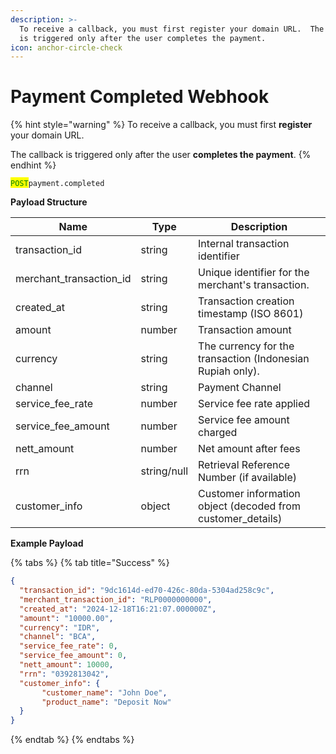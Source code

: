 ```yaml
---
description: >-
  To receive a callback, you must first register your domain URL.  The callback
  is triggered only after the user completes the payment.
icon: anchor-circle-check
---
```


# Payment Completed Webhook

{% hint style="warning" %}
To receive a callback, you must first **register** your domain URL.

The callback is triggered only after the user **completes the payment**.
{% endhint %}

<mark style="color:green;">`POST`</mark>`payment.completed`   &#x20;

**Payload Structure**

| Name                      | Type        | Description                                                  |
| ------------------------- | ----------- | ------------------------------------------------------------ |
| transaction\_id           | string      | Internal transaction identifier                              |
| merchant\_transaction\_id | string      | Unique identifier for the merchant's transaction.            |
| created\_at               | string      | Transaction creation timestamp (ISO 8601)                    |
| amount                    | number      | Transaction amount                                           |
| currency                  | string      | The currency for the transaction (Indonesian Rupiah only).   |
| channel                   | string      | Payment Channel                                              |
| service\_fee\_rate        | number      | Service fee rate applied                                     |
| service\_fee\_amount      | number      | Service fee amount charged                                   |
| nett\_amount              | number      | Net amount after fees                                        |
| rrn                       | string/null | Retrieval Reference Number (if available)                    |
| customer\_info            | object      | Customer information object (decoded from customer\_details) |

**Example Payload**

{% tabs %}
{% tab title="Success" %}
```json
{
  "transaction_id": "9dc1614d-ed70-426c-80da-5304ad258c9c",
  "merchant_transaction_id": "RLP0000000000",
  "created_at": "2024-12-18T16:21:07.000000Z",
  "amount": "10000.00",
  "currency": "IDR",
  "channel": "BCA",
  "service_fee_rate": 0,
  "service_fee_amount": 0,
  "nett_amount": 10000,
  "rrn": "0392813042",
  "customer_info": {
       "customer_name": "John Doe",
       "product_name": "Deposit Now"
  }
}
```
{% endtab %}
{% endtabs %}

